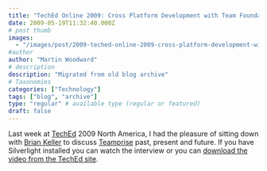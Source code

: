 ```yaml
---
title: "TechEd Online 2009: Cross Platform Development with Team Foundation Server and Teamprise"
date: 2009-05-19T11:32:40.000Z
# post thumb
images:
  - "/images/post/2009-teched-online-2009-cross-platform-development-with-team-foundation-server-and-teamprise.jpg"
#author
author: "Martin Woodward"
# description
description: "Migrated from old blog archive"
# Taxonomies
categories: ["Technology"]
tags: ["blog", "archive"]
type: "regular" # available type (regular or featured)
draft: false
---
```


Last week at [TechEd](http://www.msteched.com/) 2009 North America, I had the pleasure of sitting down with [Brian Keller](http://blogs.msdn.com/briankel/) to discuss [Teamprise](http://www.teamprise.com) past, present and future. If you have Silverlight installed you can watch the interview or you can [download the video from the TechEd site](http://www.msteched.com/online/view.aspx?tid=8c5c757d-1336-4644-b1b1-b36cc148e6b0).  

[](http://www.msteched.com/online/view.aspx?tid=8c5c757d-1336-4644-b1b1-b36cc148e6b0)